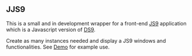 ## JJS9

This is a small and in development wrapper for a front-end [JS9](https://github.com/ericmandel/js9) application which is a Javascript version of [DS9](http://ds9.si.edu/site/Home.html).

Create as many instances needed and display a JS9 windows and functionalities. See [Demo](notebooks/Demo.ipynb) for example use.

